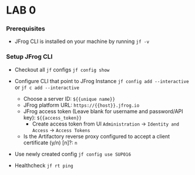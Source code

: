 # LAB 0

### Prerequisites
- JFrog CLI is installed on your machine by running `jf -v`

### Setup JFrog CLI
- Checkout all ``jf`` configs ``jf config show``


- Configure CLI that point to JFrog Instance ``jf config add --interactive`` or ``jf c add --interactive``
    - Choose a server ID: ```${{unique name}}```
    - JFrog platform URL: ```https://{{host}}.jfrog.io```
    - JFrog access token (Leave blank for username and password/API key): ```${{access_token}}```
        - Create access token from UI ``Administration`` -> ``Identity and Access`` -> ``Access Tokens``
    - Is the Artifactory reverse proxy configured to accept a client certificate (y/n) [n]?: ``n``


- Use newly created config ``jf config use SUP016``


- Healthcheck ``jf rt ping``

